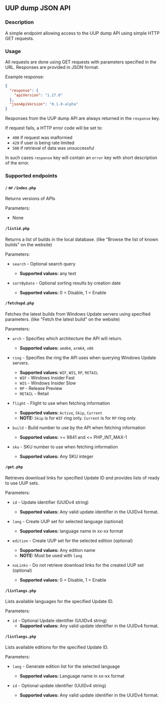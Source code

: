 UUP dump JSON API
-----------------

### Description
A simple endpoint allowing access to the UUP dump API using simple HTTP GET requests.

### Usage
All requests are done using GET requests with parameters specified in the URL.
Responses are provided in JSON format.

Example response:
```json
{
  "response": {
    "apiVersion": "1.27.0"
  },
  "jsonApiVersion": "0.1.0-alpha"
}
```

Responses from the UUP dump API are always returned in the `response` key.

If request fails, a HTTP error code will be set to:
  - `400` if request was malformed
  - `429` if user is being rate limited
  - `500` if retrieval of data was unsuccessful

In such cases `response` key will contain an `error` key with short description
of the error.

### Supported endpoints
#### `/` or `/index.php`
Returns versions of APIs

Parameters:
  - None

#### `/listid.php`
Returns a list of builds in the local database. (like "Browse the list of known builds" on the website)

Parameters:
 - `search` - Optional search query
   - **Supported values:** any text

 - `sortByDate` - Optional sorting results by creation date
   - **Supported values:** 0 = Disable, 1 = Enable

#### `/fetchupd.php`
Fetches the latest builds from Windows Update servers using specified
parameters. (like "Fetch the latest build" on the website)

Parameters:
 - `arch` - Specifies which architecture the API will return.
   - **Supported values:** `amd64`, `arm64`, `x86`

 - `ring` - Specifies the ring the API uses when querying Windows Update servers.
   - **Supported values:** `WIF`, `WIS`, `RP`, `RETAIL`
    - `WIF` - Windows Insider Fast
    - `WIS` - Windows Insider Slow
    - `RP` - Release Preview
    - `RETAIL` - Retail

 - `flight` - Flight to use when fetching information
   - **Supported values:** `Active`, `Skip`, `Current`
   - **NOTE:** `Skip` is for `WIF` ring only. `Current` is for `RP` ring only.

 - `build` - Build number to use by the API when fetching information
   - **Supported values:** >= 9841 and <= PHP_INT_MAX-1

 - `sku` - SKU number to use when fetching information
   - **Supported values:** Any SKU integer

#### `/get.php`
Retrieves download links for specified Update ID and provides lists of ready to
use UUP sets.

Parameters:
 - `id` - Update identifier (UUIDv4 string)
   - **Supported values:** Any valid update identifier in the UUIDv4 format.

 - `lang` - Create UUP set for selected language (optional)
   - **Supported values:** language name in xx-xx format

 - `edition` - Create UUP set for the selected edition (optional)
   - **Supported values:** Any edition name
   - **NOTE:** Must be used with `lang`

 - `noLinks` - Do not retrieve download links for the created UUP set (optional)
   - **Supported values:** 0 = Disable, 1 = Enable

#### `/listlangs.php`
Lists available languages for the specified Update ID.

Parameters:
 - `id` - Optional Update identifier (UUIDv4 string)
   - **Supported values:** Any valid update identifier in the UUIDv4 format.


#### `/listlangs.php`
Lists available editions for the specified Update ID.

Parameters:
- `lang` - Generate edition list for the selected language
   - **Supported values:** Language name in xx-xx format

 - `id` - Optional update identifier (UUIDv4 string)
   - **Supported values:** Any valid update identifier in the UUIDv4 format.
